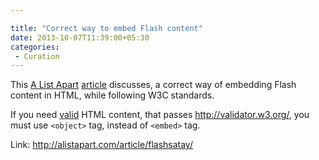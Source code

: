 ```yaml
---

title: "Correct way to embed Flash content"
date: 2013-10-07T11:39:00+05:30
categories:
 - Curation
---
```


This <a href="http://alistapart.com/">A List Apart</a> <a href="http://alistapart.com/article/flashsatay/">article</a> discusses, a correct way of embedding Flash content in HTML, while following W3C standards.
 
If you need <a href="http://validator.w3.org/docs/help.html">valid</a> HTML content, that passes <a href="http://validator.w3.org/">http://validator.w3.org/</a>, you must use <code>&lt;object&gt;</code> tag, instead of <code>&lt;embed&gt;</code> tag.
 
Link: <a href="http://alistapart.com/article/flashsatay/">http://alistapart.com/article/flashsatay/</a>
 
